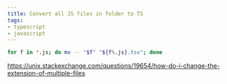 ```yaml
---
title: Convert all JS files in folder to TS
tags:
- typescript
- javascript
---
```


```bash
for f in *.js; do mv -- "$f" "${f%.js}.tsx"; done
```

<https://unix.stackexchange.com/questions/19654/how-do-i-change-the-extension-of-multiple-files>